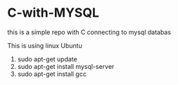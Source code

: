 # C-with-MYSQL
this is a simple repo with C connecting to mysql databas

This is using linux Ubuntu
1) sudo apt-get update
2) sudo apt-get install mysql-server
3) sudo apt-get install gcc
